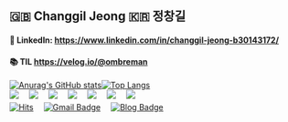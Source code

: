 ## 🇬🇧 Changgil Jeong 🇰🇷 정창길</br>
#### 🔗 LinkedIn: https://www.linkedin.com/in/changgil-jeong-b30143172/</br>
#### 📚 TIL https://velog.io/@ombreman</br>
[![Anurag's GitHub stats](https://github-readme-stats.vercel.app/api?username=ombreman&theme=react&hide=prs&count_private=true&show_icons=true&)](https://github.com/ombreman/github-readme-stats)[![Top Langs](https://github-readme-stats.vercel.app/api/top-langs/?username=ombreman&layout=compact&hide=Shell,Batchifile,PowerShell&langs_count=6&theme=react)](https://github.com/ombreman/github-readme-stats)
<br><img src="https://img.shields.io/badge/HTML-E34F26?style=flat&logo=HTML5&logoColor=white"/>　
<img src="https://img.shields.io/badge/CSS-1572B6?style=flat&logo=CSS3&logoColor=white"/>　
<img src="https://img.shields.io/badge/JavaScript-F7DF1E?style=flat&logo=JavaScript&logoColor=white"/>　
<img src="https://img.shields.io/badge/node.js-339933?style=flat&logo=node.js&logoColor=white"/>　
<img src="https://img.shields.io/badge/Python-3776AB?style=flat&logo=Python&logoColor=white"/>　
<img src="https://img.shields.io/badge/MongoDB-47A248?style=flat&logo=MongoDB&logoColor=white"/>　
<img src="https://img.shields.io/badge/MySQL-4479A1?style=flat&logo=MySQL&logoColor=white"/></br>
[![Hits](https://hits.seeyoufarm.com/api/count/incr/badge.svg?url=https%3A%2F%2Fgithub.com%2Fombreman&count_bg=%2379C83D&title_bg=%23555555&icon=&icon_color=%23E7E7E7&title=hits&edge_flat=false)](https://hits.seeyoufarm.com)　
[![Gmail Badge](https://img.shields.io/badge/Gmail-d14836?style=flat&logo=Gmail&logoColor=white&link=mailto:ombreman21@gmail.com)](mailto:ombreman21@gmail.com)　
[![Blog Badge](http://img.shields.io/badge/-Blog-green?style=flat&logo=Bloglovin&link=https://velog.io/@ombreman)](https://velog.io/@ombreman)　
